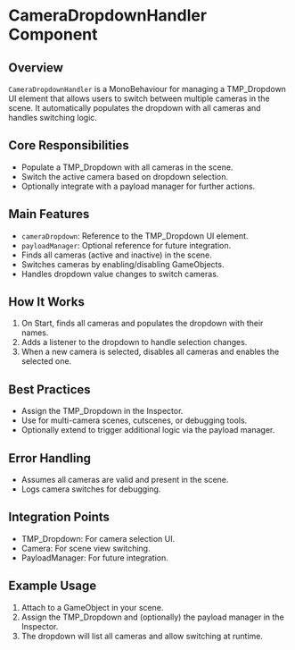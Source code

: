 # CameraDropdownHandler Component

## Overview
`CameraDropdownHandler` is a MonoBehaviour for managing a TMP_Dropdown UI element that allows users to switch between multiple cameras in the scene. It automatically populates the dropdown with all cameras and handles switching logic.

## Core Responsibilities
- Populate a TMP_Dropdown with all cameras in the scene.
- Switch the active camera based on dropdown selection.
- Optionally integrate with a payload manager for further actions.

## Main Features
- `cameraDropdown`: Reference to the TMP_Dropdown UI element.
- `payloadManager`: Optional reference for future integration.
- Finds all cameras (active and inactive) in the scene.
- Switches cameras by enabling/disabling GameObjects.
- Handles dropdown value changes to switch cameras.

## How It Works
1. On Start, finds all cameras and populates the dropdown with their names.
2. Adds a listener to the dropdown to handle selection changes.
3. When a new camera is selected, disables all cameras and enables the selected one.

## Best Practices
- Assign the TMP_Dropdown in the Inspector.
- Use for multi-camera scenes, cutscenes, or debugging tools.
- Optionally extend to trigger additional logic via the payload manager.

## Error Handling
- Assumes all cameras are valid and present in the scene.
- Logs camera switches for debugging.

## Integration Points
- TMP_Dropdown: For camera selection UI.
- Camera: For scene view switching.
- PayloadManager: For future integration.

## Example Usage
1. Attach to a GameObject in your scene.
2. Assign the TMP_Dropdown and (optionally) the payload manager in the Inspector.
3. The dropdown will list all cameras and allow switching at runtime. 